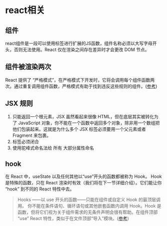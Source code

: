 # react相关

## 组件
react组件是一段可以使用标签进行扩展的JS函数，组件名称必须以大写字母开头，否则无法使用。React 仅在渲染之间存在差异时才会更改 DOM 节点。

## 组件被渲染两次
React 提供了 “严格模式”，在严格模式下开发时，它将会调用每个组件函数两次。通过重复调用组件函数，严格模式有助于找到违反这些规则的组件。([参考](https://zh-hans.react.dev/learn/keeping-components-pure))

## JSX 规则
1. 只能返回一个根元素，JSX 虽然看起来很像 HTML，但在底层其实被转化为了 JavaScript 对象，你不能在一个函数中返回多个对象，除非用一个数组把他们包装起来。这就是为什么多个 JSX 标签必须要用一个父元素或者 Fragment 来包裹。
2. 标签必须闭合 
3. 使用驼峰式命名法给 所有 大部分属性命名

## hook
在 React 中，useState 以及任何其他以“use”开头的函数都被称为 Hook。
Hook 是特殊的函数，只在 React 渲染时有效（我们将在下一节详细介绍）。它们能让你 “hook” 到不同的 React 特性中去。

>Hooks ——以 use 开头的函数——只能在组件或自定义 Hook 的最顶层调用。 你不能在条件语句、循环语句或其他嵌套函数内调用 Hook。Hook 是函数，但将它们视为关于组件需求的无条件声明会很有帮助。在组件顶部 “use” React 特性，类似于在文件顶部“导入”模块。([参考](https://zh-hans.react.dev/learn/state-a-components-memory))